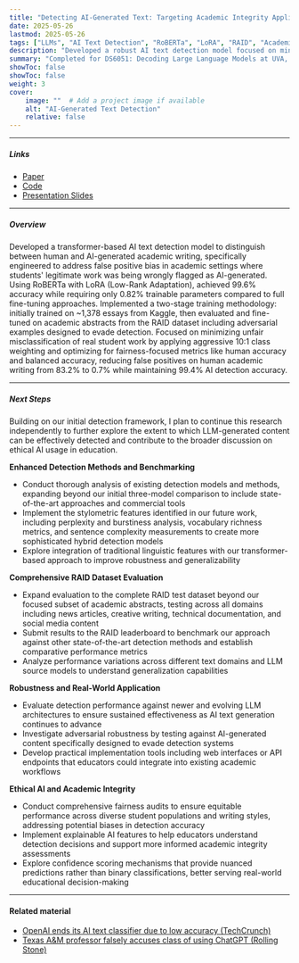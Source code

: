 ```yaml
---
title: "Detecting AI-Generated Text: Targeting Academic Integrity Applications"
date: 2025-05-26
lastmod: 2025-05-26
tags: ["LLMs", "AI Text Detection", "RoBERTa", "LoRA", "RAID", "Academic Integrity", "Transformers", "Binary Classification", "Python", "PyTorch", "HuggingFace", "RAID Dataset"]
description: "Developed a robust AI text detection model focused on minimizing false positives in academic writing using RoBERTa with parameter-efficient fine-tuning."
summary: "Completed for DS6051: Decoding Large Language Models at UVA, this project explores transformer-based methods for detecting AI-generated text in academic contexts. By fine-tuning RoBERTa using LoRA and optimizing for human accuracy, the model reduced false positives on human-written abstracts from 83.2% to just 0.7%, demonstrating the importance of fairness and robustness in detection systems."
showToc: false
showToc: false
weight: 3
cover:
    image: ""  # Add a project image if available
    alt: "AI-Generated Text Detection"
    relative: false
---
```


---

##### Links

+ [Paper](DS6051_Final_Report.pdf)
+ [Code](https://github.com/AfnanAbdul/TuringLens)
+ [Presentation Slides](AI_Detection_Presentation.pdf)

---

##### Overview

Developed a transformer-based AI text detection model to distinguish between human and AI-generated academic writing, specifically engineered to address false positive bias in academic settings where students' legitimate work was being wrongly flagged as AI-generated. Using RoBERTa with LoRA (Low-Rank Adaptation), achieved 99.6% accuracy while requiring only 0.82% trainable parameters compared to full fine-tuning approaches. Implemented a two-stage training methodology: initially trained on ~1,378 essays from Kaggle, then evaluated and fine-tuned on academic abstracts from the RAID dataset including adversarial examples designed to evade detection. Focused on minimizing unfair misclassification of real student work by applying aggressive 10:1 class weighting and optimizing for fairness-focused metrics like human accuracy and balanced accuracy, reducing false positives on human academic writing from 83.2% to 0.7% while maintaining 99.4% AI detection accuracy.

---

##### Next Steps

Building on our initial detection framework, I plan to continue this research independently to further explore the extent to which LLM-generated content can be effectively detected and contribute to the broader discussion on ethical AI usage in education.

**Enhanced Detection Methods and Benchmarking**
- Conduct thorough analysis of existing detection models and methods, expanding beyond our initial three-model comparison to include state-of-the-art approaches and commercial tools
- Implement the stylometric features identified in our future work, including perplexity and burstiness analysis, vocabulary richness metrics, and sentence complexity measurements to create more sophisticated hybrid detection models
- Explore integration of traditional linguistic features with our transformer-based approach to improve robustness and generalizability

**Comprehensive RAID Dataset Evaluation**
- Expand evaluation to the complete RAID test dataset beyond our focused subset of academic abstracts, testing across all domains including news articles, creative writing, technical documentation, and social media content
- Submit results to the RAID leaderboard to benchmark our approach against other state-of-the-art detection methods and establish comparative performance metrics
- Analyze performance variations across different text domains and LLM source models to understand generalization capabilities

**Robustness and Real-World Application**
- Evaluate detection performance against newer and evolving LLM architectures to ensure sustained effectiveness as AI text generation continues to advance
- Investigate adversarial robustness by testing against AI-generated content specifically designed to evade detection systems
- Develop practical implementation tools including web interfaces or API endpoints that educators could integrate into existing academic workflows

**Ethical AI and Academic Integrity**
- Conduct comprehensive fairness audits to ensure equitable performance across diverse student populations and writing styles, addressing potential biases in detection accuracy
- Implement explainable AI features to help educators understand detection decisions and support more informed academic integrity assessments
- Explore confidence scoring mechanisms that provide nuanced predictions rather than binary classifications, better serving real-world educational decision-making

---

#### Related material

+ [OpenAI ends its AI text classifier due to low accuracy (TechCrunch)](https://techcrunch.com/2023/07/25/openai-scuttles-ai-written-text-detector-over-low-rate-of-accuracy/)
+ [Texas A&M professor falsely accuses class of using ChatGPT (Rolling Stone)](https://www.rollingstone.com/culture/culture-features/texas-am-chatgpt-ai-professor-flunks-students-false-claims-1234736601/)

